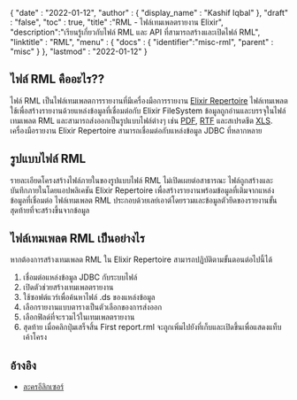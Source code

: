 {
  "date" : "2022-01-12",
  "author" : {
    "display_name" : "Kashif Iqbal"
},
  "draft" : "false",
  "toc" : true,
  "title" :"RML - ไฟล์เทมเพลตรายงาน Elixir",
  "description":"เรียนรู้เกี่ยวกับไฟล์ RML และ API ที่สามารถสร้างและเปิดไฟล์ RML",
  "linktitle" : "RML",
  "menu" : {
    "docs" : {
      "identifier":"misc-rml",
      "parent" : "misc"
}
},
  "lastmod" : "2022-01-12"
}

## ไฟล์ RML คืออะไร??

ไฟล์ RML เป็นไฟล์เทมเพลตการรายงานที่มีเครื่องมือการรายงาน [Elixir Repertoire](https://elixirtech.com/repertoire-2/) ไฟล์เทมเพลตใช้เพื่อสร้างรายงานด้วยแหล่งข้อมูลที่เชื่อมต่อกับ Elixir FileSystem ข้อมูลถูกอ่านและบรรจุในไฟล์เทมเพลต RML และสามารถส่งออกเป็นรูปแบบไฟล์ต่างๆ เช่น [PDF](/th/pdf/), [RTF](/th/word-processing/rtf/) และสเปรดชีต [XLS](/th/spreadsheet/xls/). เครื่องมือรายงาน Elixir Repertoire สามารถเชื่อมต่อกับแหล่งข้อมูล JDBC ที่หลากหลาย

## รูปแบบไฟล์ RML

รายละเอียดโครงสร้างไฟล์ภายในของรูปแบบไฟล์ RML ไม่เปิดเผยต่อสาธารณะ ไฟล์ถูกสร้างและบันทึกภายในโดยแอปพลิเคชัน Elixir Repertoire เพื่อสร้างรายงานพร้อมข้อมูลที่เติมจากแหล่งข้อมูลที่เชื่อมต่อ ไฟล์เทมเพลต RML ประกอบด้วยเลย์เอาต์โดยรวมและข้อมูลตัวยึดของรายงานขั้นสุดท้ายที่จะสร้างขึ้นจากข้อมูล

## ไฟล์เทมเพลต RML เป็นอย่างไร

หากต้องการสร้างเทมเพลต RML ใน Elixir Repertoire สามารถปฏิบัติตามขั้นตอนต่อไปนี้ได้

1. เชื่อมต่อแหล่งข้อมูล JDBC กับระบบไฟล์
1. เปิดตัวช่วยสร้างเทมเพลตรายงาน
1. ใช้ซอฟต์แวร์เพื่อค้นหาไฟล์ .ds ของแหล่งข้อมูล
1. เลือกรายงานแบบตารางเป็นตัวเลือกของการส่งออก
1. เลือกฟิลด์ที่จะรวมไว้ในเทมเพลตรายงาน
1. สุดท้าย เมื่อคลิกปุ่มเสร็จสิ้น First report.rml จะถูกเพิ่มไปยังที่เก็บและเปิดขึ้นเพื่อแสดงแท็บเค้าโครง

## อ้างอิง

* [ละครอีลิกเซอร์](https://elixirtech.com/repertoire-2/)

